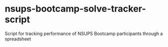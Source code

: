 # nsups-bootcamp-solve-tracker-script
Script for tracking performance of NSUPS Bootcamp participants through a spreadsheet
